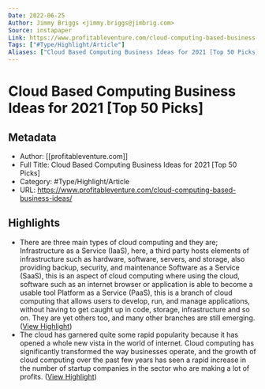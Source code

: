 ```yaml
---
Date: 2022-06-25
Author: Jimmy Briggs <jimmy.briggs@jimbrig.com>
Source: instapaper
Link: https://www.profitableventure.com/cloud-computing-based-business-ideas/
Tags: ["#Type/Highlight/Article"]
Aliases: ["Cloud Based Computing Business Ideas for 2021 [Top 50 Picks]", "Cloud Based Computing Business Ideas for 2021 [Top 50 Picks]"]
---
```

# Cloud Based Computing Business Ideas for 2021 [Top 50 Picks]

## Metadata
- Author: [[profitableventure.com]]
- Full Title: Cloud Based Computing Business Ideas for 2021 [Top 50 Picks]
- Category: #Type/Highlight/Article
- URL: https://www.profitableventure.com/cloud-computing-based-business-ideas/

## Highlights
- There are three main types of cloud computing and they are;
  Infrastructure as a Service (IaaS), here, a third party hosts elements of infrastructure such as hardware, software, servers, and storage, also providing backup, security, and maintenance
  Software as a Service (SaaS), this is an aspect of cloud computing where using the cloud, software such as an internet browser or application is able to become a usable tool
  Platform as a Service (PaaS), this is a branch of cloud computing that allows users to develop, run, and manage applications, without having to get caught up in code, storage, infrastructure and so on. They are yet others too, and many other branches are still emerging. ([View Highlight](https://instapaper.com/read/1434781247/17134222))
- The cloud has garnered quite some rapid popularity because it has opened a whole new vista in the world of internet. Cloud computing has significantly transformed the way businesses operate, and the growth of cloud computing over the past few years has seen a rapid increase in the number of startup companies in the sector who are making a lot of profits. ([View Highlight](https://instapaper.com/read/1434781247/17134223))
